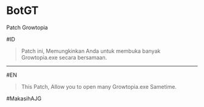 # BotGT

Patch Growtopia

#ID
> Patch ini, Memungkinkan Anda untuk membuka banyak Growtopia.exe secara bersamaan.
--------------------------------------------------------------------------------------------------
#EN
> This Patch, Allow you to open many Growtopia.exe Sametime.

#MakasihAJG

